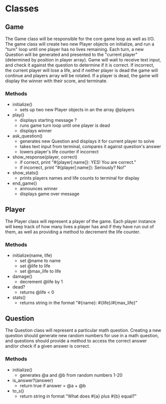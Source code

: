 # Classes

## Game

The Game class will be responsible for the core game loop as well as I/O. The game class will create two new Player objects on initialize, and run a "turn" loop until one player has no lives remaining. Each turn, a new Question will be generated and presented to the "current player" (determined by position in player array). Game will wait to receive text input, and check it against the question to determine if it is correct. If incorrect, the current player will lose a life, and if neither player is dead the game will continue and players array will be rotated. If a player is dead, the game will display the winner with their score, and terminate.

### Methods
* initialize()
  * sets up two new Player objects in an the array @players
* play()
  * displays starting message ?
  * runs game turn loop until one player is dead
  * displays winner
* ask_question()
  * generates new Question and displays it for current player to solve
  * takes text input from terminal, compares it against question's answer
  * lowers player's life counter if incorrect
* show_response(player, correct)
  * if correct, print "#{player[:name]}: YES! You are correct."
  * if incorrect, print "#{player[:name]}: Seriously? No!"
* show_stats()
  * prints players names and life counts to terminal for display
* end_game()
  * announces winner
  * displays game over message


## Player

The Player class will represent a player of the game. Each player instance will keep track of how many lives a player has and if they have run out of them, as well as providing a method to decrement the life counter.

### Methods
* initialize(name, life)
  * set @name to name
  * set @life to life
  * set @max_life to life
* damage()
  * decrement @life by 1
* dead?
  * returns @life < 0
* stats()
  * returns string in the format "#{name}: #{life}/#{max_life}"

## Question

The Question class will represent a particular math question. Creating a new question should generate new random numbers for use in a math question, and questions should provide a method to access the correct answer and/or check if a given answer is correct.

### Methods
* initialize()
  * generates @a and @b from random numbers 1-20
* is_answer?(answer)
  * return true if answer = @a + @b
* to_s()
  * return string in format "What does #{a} plus #{b} equal?"
